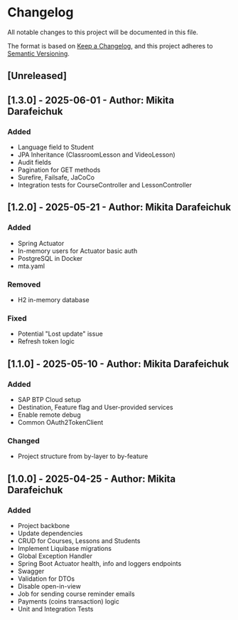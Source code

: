 # Changelog

All notable changes to this project will be documented in this file.

The format is based on [Keep a Changelog](https://keepachangelog.com/en/1.1.0/),
and this project adheres to [Semantic Versioning](https://semver.org/spec/v2.0.0.html).

## [Unreleased]

## [1.3.0] - 2025-06-01 - Author: Mikita Darafeichuk

### Added

- Language field to Student
- JPA Inheritance (ClassroomLesson and VideoLesson)
- Audit fields
- Pagination for GET methods
- Surefire, Failsafe, JaCoCo
- Integration tests for CourseController and LessonController

## [1.2.0] - 2025-05-21 - Author: Mikita Darafeichuk

### Added

- Spring Actuator
- In-memory users for Actuator basic auth
- PostgreSQL in Docker
- mta.yaml

### Removed

- H2 in-memory database

### Fixed

- Potential "Lost update" issue
- Refresh token logic

## [1.1.0] - 2025-05-10 - Author: Mikita Darafeichuk

### Added

- SAP BTP Cloud setup
- Destination, Feature flag and User-provided services
- Enable remote debug
- Common OAuth2TokenClient

### Changed

- Project structure from by-layer to by-feature

## [1.0.0] - 2025-04-25 - Author: Mikita Darafeichuk

### Added

- Project backbone
- Update dependencies
- CRUD for Courses, Lessons and Students
- Implement Liquibase migrations
- Global Exception Handler
- Spring Boot Actuator health, info and loggers endpoints
- Swagger
- Validation for DTOs
- Disable open-in-view
- Job for sending course reminder emails
- Payments (coins transaction) logic
- Unit and Integration Tests
